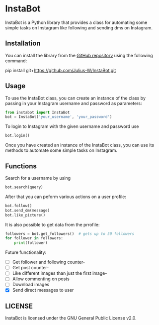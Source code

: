 # InstaBot
InstaBot is a Python library that provides a class for automating some simple tasks on Instagram like following and sending dms on Instagram.

## Installation

You can install the library from the [GitHub repository](https://github.com/Julius-W/InstaBot) using the following command:

pip install git+https://github.com/Julius-W/InstaBot.git

## Usage

To use the InstaBot class, you can create an instance of the class by passing in your Instagram username and password as parameters:

```py
from instabot import InstaBot
bot = InstaBot('your_username', 'your_password')
```

To login to Instagram with the given username and password use

```py
bot.login()
```

Once you have created an instance of the InstaBot class, you can use its methods to automate some simple tasks on Instagram.

## Functions

Search for a username by using
```py
bot.search(query)
```

After that you can peform various actions on a user profile:

```py
bot.follow()
bot.send_dm(message)
bot.like_picture()
```

It is also possible to get data from the prrofile:

```py
followers = bot.get_followers()  # gets up to 50 followers
for follower in followers:
    print(follower)
```


Future functionality:
- [ ] Get follower and following counter-
- [ ] Get post counter-
- [ ] Like different images than just the first image-
- [ ] Allow commenting on posts
- [ ] Download images
- [x] Send direct messages to user

## LICENSE
InstaBot is licensed under the GNU General Public License v2.0.
